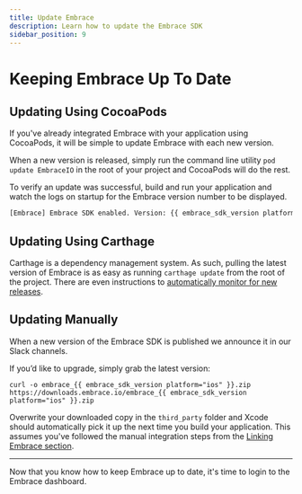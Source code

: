 ```yaml
---
title: Update Embrace
description: Learn how to update the Embrace SDK
sidebar_position: 9
---
```


# Keeping Embrace Up To Date

## Updating Using CocoaPods

If you've already integrated Embrace with your application using CocoaPods, it will be simple to update Embrace with each new version.

When a new version is released, simply run the command line utility `pod update EmbraceIO` in the root of your project and CocoaPods will do the rest.

To verify an update was successful, build and run your application and watch the logs on startup for the Embrace version number to be displayed.

```sh
[Embrace] Embrace SDK enabled. Version: {{ embrace_sdk_version platform="ios" }}
```

## Updating Using Carthage

Carthage is a dependency management system. As such, pulling the latest version of Embrace is as easy as running `carthage update` from the root of the project.
There are even instructions to [automatically monitor for new releases](https://github.com/Carthage/Carthage#optionally-add-build-phase-to-warn-about-outdated-dependencies).  

## Updating Manually  

When a new version of the Embrace SDK is published we announce it in our Slack channels.  

If you’d like to upgrade, simply grab the latest version:

```shell-session
curl -o embrace_{{ embrace_sdk_version platform="ios" }}.zip https://downloads.embrace.io/embrace_{{ embrace_sdk_version platform="ios" }}.zip
```

Overwrite your downloaded copy in the `third_party` folder and Xcode should automatically pick it up the next time you build your application. This assumes you've followed the manual integration steps from the [Linking Embrace section](/ios/5x/integration/linking-embrace#manual).

---

Now that you know how to keep Embrace up to date, it's time to login to the Embrace dashboard.
